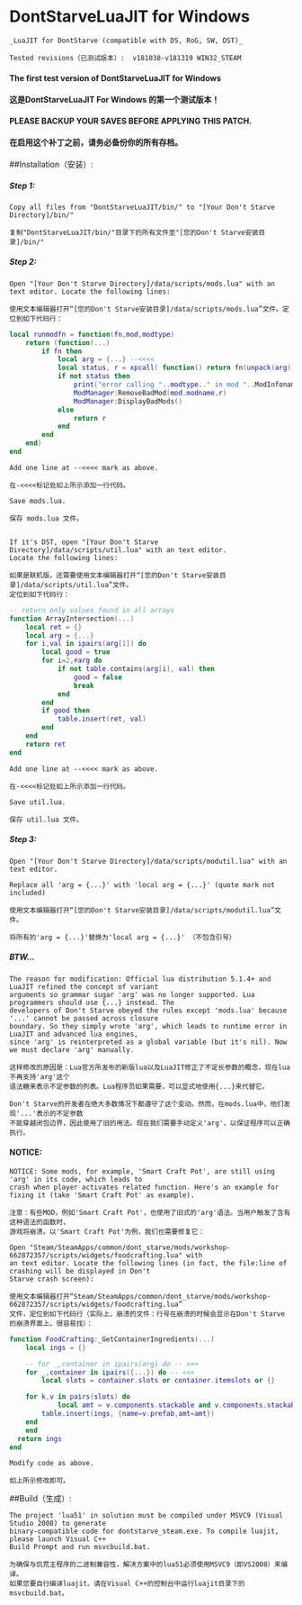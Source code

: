 # DontStarveLuaJIT for Windows
	_LuaJIT for DontStarve (compatible with DS, RoG, SW, DST)_

	Tested revisions（已测试版本）:  v181038-v181319 WIN32_STEAM

####  The first test version of DontStarveLuaJIT for Windows 

####  这是DontStarveLuaJIT For Windows 的第一个测试版本！

####  PLEASE BACKUP YOUR SAVES BEFORE APPLYING THIS PATCH. 

####  在启用这个补丁之前，请务必备份你的所有存档。


##Installation（安装）: 

##### Step 1:
	Copy all files from "DontStarveLuaJIT/bin/" to "[Your Don't Starve Directory]/bin/"

	复制"DontStarveLuaJIT/bin/"目录下的所有文件至"[您的Don't Starve安装目录]/bin/"

##### Step 2:	
	Open "[Your Don't Starve Directory]/data/scripts/mods.lua" with an text editor. Locate the following lines:

	使用文本编辑器打开“[您的Don't Starve安装目录]/data/scripts/mods.lua”文件。定位到如下代码行：

```lua
local runmodfn = function(fn,mod,modtype)
	return (function(...)
		if fn then
			local arg = {...} --<<<<
			local status, r = xpcall( function() return fn(unpack(arg)) end, debug.traceback)
			if not status then
				print("error calling "..modtype.." in mod "..ModInfoname(mod.modname)..": \n"..r)
				ModManager:RemoveBadMod(mod.modname,r)
				ModManager:DisplayBadMods()
			else
				return r
			end
		end
	end)
end
```
	Add one line at --<<<< mark as above.

	在-<<<<标记处如上所示添加一行代码。

	Save mods.lua. 

	保存 mods.lua 文件。
	
	
	If it's DST, open "[Your Don't Starve Directory]/data/scripts/util.lua" with an text editor.
	Locate the following lines:

	如果是联机版，还需要使用文本编辑器打开“[您的Don't Starve安装目录]/data/scripts/util.lua”文件。
	定位到如下代码行：	
	
```lua	
-- return only values found in all arrays
function ArrayIntersection(...)
	local ret = {}
    local arg = {...}
	for i,val in ipairs(arg[1]) do
		local good = true
		for i=2,#arg do
			if not table.contains(arg[i], val) then
				good = false
				break
			end
		end
		if good then
			table.insert(ret, val)
		end
	end
	return ret
end	
```
	Add one line at --<<<< mark as above.

	在-<<<<标记处如上所示添加一行代码。

	Save util.lua. 

	保存 util.lua 文件。
	
##### Step 3:	
	Open "[Your Don't Starve Directory]/data/scripts/modutil.lua" with an text editor. 
	
	Replace all 'arg = {...}' with 'local arg = {...}' (quote mark not included)

	使用文本编辑器打开“[您的Don't Starve安装目录]/data/scripts/modutil.lua”文件。
	
	将所有的'arg = {...}'替换为'local arg = {...}' （不包含引号）

##### BTW...

	The reason for modification: Official lua distribution 5.1.4+ and LuaJIT refined the concept of variant
	arguments so grammar sugar 'arg' was no longer supported. Lua programmers should use {...} instead. The
	developers of Don't Starve obeyed the rules except 'mods.lua' because '...' cannot be passed across closure
	boundary. So they simply wrote 'arg', which leads to runtime error in LuaJIT and advanced lua engines, 
	since 'arg' is reinterpreted as a global variable (but it's nil). Now we must declare 'arg' manually.

	这样修改的原因是：Lua官方所发布的新版lua以及LuaJIT修正了不定长参数的概念，现在lua不再支持'arg'这个
	语法糖来表示不定参数的列表。Lua程序员如果需要，可以显式地使用{...}来代替它。
	
	Don't Starve的开发者在绝大多数情况下都遵守了这个变动。然而，在mods.lua中，他们发现'...'表示的不定参数
	不能穿越闭包边界，因此使用了旧的用法。现在我们需要手动定义'arg'，以保证程序可以正确执行。

#### NOTICE:

	NOTICE: Some mods, for example, 'Smart Craft Pot', are still using 'arg' in its code, which leads to
	crash when player activates related function. Here's an example for fixing it (take 'Smart Craft Pot' as example).

	注意：有些MOD，例如'Smart Craft Pot'，也使用了旧式的'arg'语法。当用户触发了含有这种语法的函数时，
	游戏将崩溃。以'Smart Craft Pot'为例，我们也需要修复它：

 	Open "Steam/SteamApps/common/dont_starve/mods/workshop-662872357/scripts/widgets/foodcrafting.lua" with
 	an text editor. Locate the following lines (in fact, the file:line of crashing will be displayed in Don't
 	Starve crash screen):

	使用文本编辑器打开“Steam/SteamApps/common/dont_starve/mods/workshop-662872357/scripts/widgets/foodcrafting.lua”
	文件，定位到如下代码行（实际上，崩溃的文件：行号在崩溃的时候会显示在Don't Starve 的崩溃界面上，很容易找）：

```lua
function FoodCrafting:_GetContainerIngredients(...)
	local ings = {}

	-- for _,container in ipairs(arg) do -- >>>
	for _,container in ipairs({...}) do -- <<<
		local slots = container.slots or container.itemslots or {}

  	for k,v in pairs(slots) do
			local amt = v.components.stackable and v.components.stackable.stacksize or 1
    	table.insert(ings, {name=v.prefab,amt=amt})
  	end
	end
  return ings
end
```

	Modify code as above.

	如上所示修改即可。

##Build（生成）: 

	The project 'lua51' in solution must be compiled under MSVC9 (Visual Studio 2008) to generate 
	binary-compatible code for dontstarve_steam.exe. To compile luajit, please launch Visual C++ 
	Build Prompt and run msvcbuild.bat.

	为确保与饥荒主程序的二进制兼容性，解决方案中的lua51必须使用MSVC9（即VS2008）来编译。
	如果您要自行编译luajit，请在Visual C++的控制台中运行luajit目录下的msvcbuild.bat。
